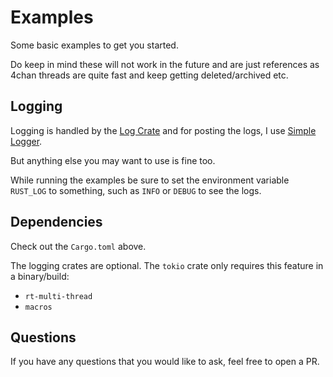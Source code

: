 # Examples

Some basic examples to get you started.

Do keep in mind these will not work in the future and are just references as 4chan threads are quite fast
and keep getting deleted/archived etc.

## Logging

Logging is handled by the [Log Crate](<https://github.com/rust-lang/log>)
and for posting the logs, I use [Simple Logger](<https://github.com/borntyping/rust-simple_logger>).

But anything else you may want to use is fine too.

While running the examples be sure to set the environment variable `RUST_LOG` to something, such as `INFO` or `DEBUG` to see the logs.

## Dependencies

Check out the `Cargo.toml` above.

The logging crates are optional.
The `tokio` crate only requires this feature in a binary/build:

- `rt-multi-thread`
- `macros`

## Questions

If you have any questions that you would like to ask,
feel free to open a PR.
